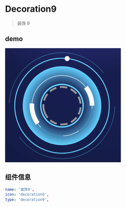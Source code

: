 

# Decoration9

> 装饰 9

## demo

![image-decoration9](./images/image-decoration9.png)

## 组件信息

```yaml
name: '装饰9',
icon: 'decoration9',
type: 'decoration9',
```
